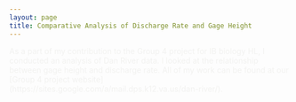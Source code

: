 ```yaml
---
layout: page
title: Comparative Analysis of Discharge Rate and Gage Height
---
```


<span style="color:#f2f2f0">
As a part of my contribution to the Group 4 project for IB biology HL, I conducted an analysis of Dan River data. I looked at the relationship between gage height and discharge rate. All of my work can be found at our [Group 4 project website](https://sites.google.com/a/mail.dps.k12.va.us/dan-river/).
</span>

